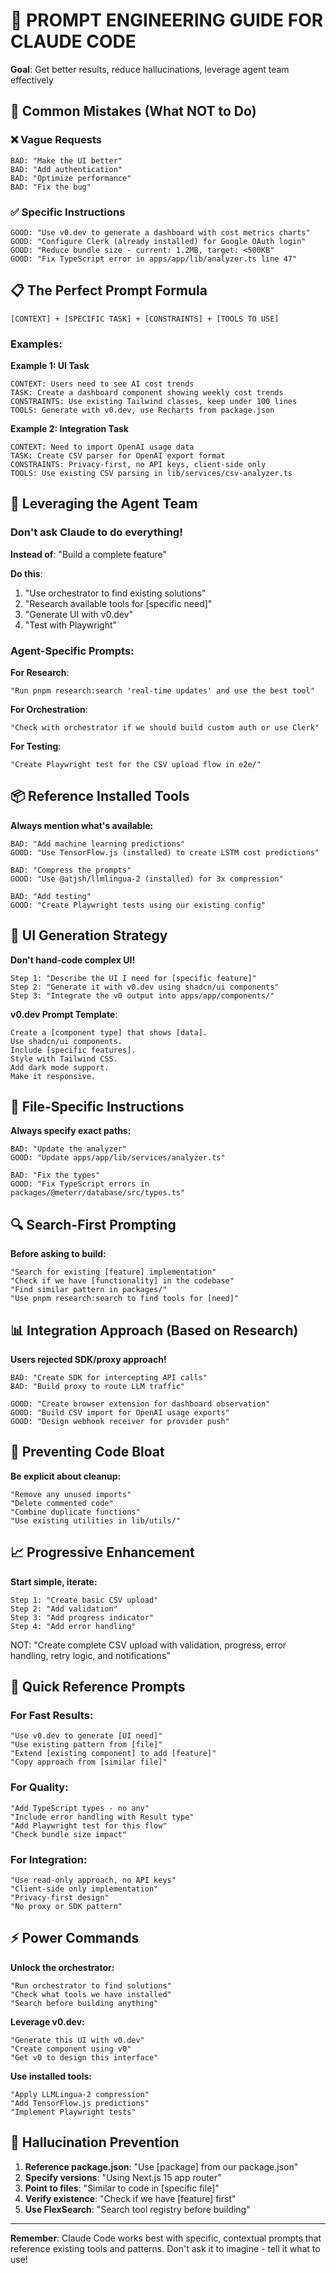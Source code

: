 # 🎯 PROMPT ENGINEERING GUIDE FOR CLAUDE CODE

**Goal**: Get better results, reduce hallucinations, leverage agent team effectively

## 🚫 Common Mistakes (What NOT to Do)

### ❌ Vague Requests
```
BAD: "Make the UI better"
BAD: "Add authentication"
BAD: "Optimize performance"
BAD: "Fix the bug"
```

### ✅ Specific Instructions
```
GOOD: "Use v0.dev to generate a dashboard with cost metrics charts"
GOOD: "Configure Clerk (already installed) for Google OAuth login"
GOOD: "Reduce bundle size - current: 1.2MB, target: <500KB"
GOOD: "Fix TypeScript error in apps/app/lib/analyzer.ts line 47"
```

## 📋 The Perfect Prompt Formula

```
[CONTEXT] + [SPECIFIC TASK] + [CONSTRAINTS] + [TOOLS TO USE]
```

### Examples:

**Example 1: UI Task**
```
CONTEXT: Users need to see AI cost trends
TASK: Create a dashboard component showing weekly cost trends
CONSTRAINTS: Use existing Tailwind classes, keep under 100 lines
TOOLS: Generate with v0.dev, use Recharts from package.json
```

**Example 2: Integration Task**
```
CONTEXT: Need to import OpenAI usage data
TASK: Create CSV parser for OpenAI export format
CONSTRAINTS: Privacy-first, no API keys, client-side only
TOOLS: Use existing CSV parsing in lib/services/csv-analyzer.ts
```

## 🤖 Leveraging the Agent Team

### **Don't ask Claude to do everything!**

**Instead of**: "Build a complete feature"

**Do this**:
1. "Use orchestrator to find existing solutions"
2. "Research available tools for [specific need]"
3. "Generate UI with v0.dev"
4. "Test with Playwright"

### **Agent-Specific Prompts**:

**For Research**:
```
"Run pnpm research:search 'real-time updates' and use the best tool"
```

**For Orchestration**:
```
"Check with orchestrator if we should build custom auth or use Clerk"
```

**For Testing**:
```
"Create Playwright test for the CSV upload flow in e2e/"
```

## 📦 Reference Installed Tools

**Always mention what's available:**

```
BAD: "Add machine learning predictions"
GOOD: "Use TensorFlow.js (installed) to create LSTM cost predictions"

BAD: "Compress the prompts"
GOOD: "Use @atjsh/llmlingua-2 (installed) for 3x compression"

BAD: "Add testing"
GOOD: "Create Playwright tests using our existing config"
```

## 🎨 UI Generation Strategy

**Don't hand-code complex UI!**

```
Step 1: "Describe the UI I need for [specific feature]"
Step 2: "Generate it with v0.dev using shadcn/ui components"
Step 3: "Integrate the v0 output into apps/app/components/"
```

**v0.dev Prompt Template**:
```
Create a [component type] that shows [data].
Use shadcn/ui components.
Include [specific features].
Style with Tailwind CSS.
Add dark mode support.
Make it responsive.
```

## 📁 File-Specific Instructions

**Always specify exact paths:**

```
BAD: "Update the analyzer"
GOOD: "Update apps/app/lib/services/analyzer.ts"

BAD: "Fix the types"
GOOD: "Fix TypeScript errors in packages/@meterr/database/src/types.ts"
```

## 🔍 Search-First Prompting

**Before asking to build:**

```
"Search for existing [feature] implementation"
"Check if we have [functionality] in the codebase"
"Find similar pattern in packages/"
"Use pnpm research:search to find tools for [need]"
```

## 📊 Integration Approach (Based on Research)

**Users rejected SDK/proxy approach!**

```
BAD: "Create SDK for intercepting API calls"
BAD: "Build proxy to route LLM traffic"

GOOD: "Create browser extension for dashboard observation"
GOOD: "Build CSV import for OpenAI usage exports"
GOOD: "Design webhook receiver for provider push"
```

## 🧹 Preventing Code Bloat

**Be explicit about cleanup:**

```
"Remove any unused imports"
"Delete commented code"
"Combine duplicate functions"
"Use existing utilities in lib/utils/"
```

## 📈 Progressive Enhancement

**Start simple, iterate:**

```
Step 1: "Create basic CSV upload"
Step 2: "Add validation"
Step 3: "Add progress indicator"
Step 4: "Add error handling"
```

NOT: "Create complete CSV upload with validation, progress, error handling, retry logic, and notifications"

## 🎯 Quick Reference Prompts

### **For Fast Results**:
```
"Use v0.dev to generate [UI need]"
"Use existing pattern from [file]"
"Extend [existing component] to add [feature]"
"Copy approach from [similar file]"
```

### **For Quality**:
```
"Add TypeScript types - no any"
"Include error handling with Result type"
"Add Playwright test for this flow"
"Check bundle size impact"
```

### **For Integration**:
```
"Use read-only approach, no API keys"
"Client-side only implementation"
"Privacy-first design"
"No proxy or SDK pattern"
```

## ⚡ Power Commands

**Unlock the orchestrator:**
```
"Run orchestrator to find solutions"
"Check what tools we have installed"
"Search before building anything"
```

**Leverage v0.dev:**
```
"Generate this UI with v0.dev"
"Create component using v0"
"Get v0 to design this interface"
```

**Use installed tools:**
```
"Apply LLMLingua-2 compression"
"Add TensorFlow.js predictions"
"Implement Playwright tests"
```

## 🚨 Hallucination Prevention

1. **Reference package.json**: "Use [package] from our package.json"
2. **Specify versions**: "Using Next.js 15 app router"
3. **Point to files**: "Similar to code in [specific file]"
4. **Verify existence**: "Check if we have [feature] first"
5. **Use FlexSearch**: "Search tool registry before building"

---

**Remember**: Claude Code works best with specific, contextual prompts that reference existing tools and patterns. Don't ask it to imagine - tell it what to use!